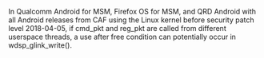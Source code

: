 In Qualcomm Android for MSM, Firefox OS for MSM, and QRD Android with all Android releases from CAF using the Linux kernel before security patch level 2018-04-05, if cmd_pkt and reg_pkt are called from different userspace threads, a use after free condition can potentially occur in wdsp_glink_write().